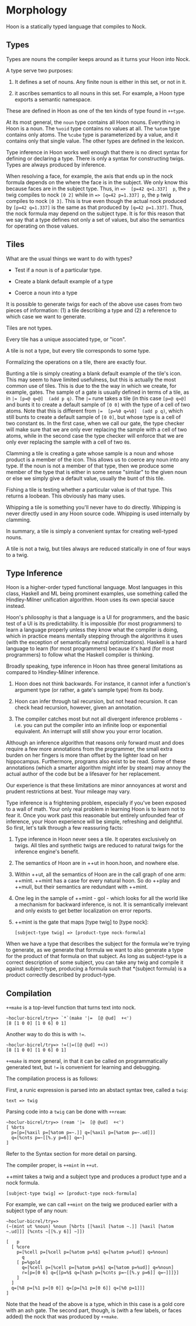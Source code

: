 Morphology
==========

Hoon is a statically typed language that compiles to Nock.

Types
-----

Types are nouns the compiler keeps around as it turns your Hoon into
Nock.

A type serve two purposes:

1.  It defines a set of nouns. Any finite noun is either in this set, or
    not in it.

2.  it ascribes semantics to all nouns in this set. For example, a Hoon
    type exports a semantic namespace.

These are defined in Hoon as one of the ten kinds of type found in
`++type`.

At its most general, the `noun` type contains all Hoon nouns. Everything
in Hoon is a noun. The `%void` type contains no values at all. The
`%atom` type contains only atoms. The `%cube` type is parameterized by a
value, and it contains only that single value. The other types are
defined in the lexicon.

Type inference in Hoon works well enough that there is no direct syntax
for defining or declaring a type. There is only a syntax for
constructing twigs. Types are always produced by inference.

When resolving a face, for example, the axis that ends up in the nock
formula depends on the where the face is in the subject. We only know
this because faces are in the subject type. Thus, in
`=>  [p=42 q=1.337]  p`, the `p` twig compiles to nock `[0 2]` while in
`=> [q=42 p=1.337] p`, the `p` twig compiles to nock `[0 3]`. This is
true even though the actual nock produced by `[p=42 q=1.337]` is the
same as that produced by `[q=42 p=1.337]`. Thus, the nock formula may
depend on the subject type. It is for this reason that we say that a
type defines not only a set of values, but also the semantics for
operating on those values.

Tiles
-----

What are the usual things we want to do with types?

-   Test if a noun is of a particular type.

-   Create a blank default example of a type

-   Coerce a noun into a type

It is possible to generate twigs for each of the above use cases from
two pieces of information: (1) a tile describing a type and (2) a
reference to which case we want to generate.

Tiles are not types.

Every tile has a unique associated type, or "icon".

A tile is not a type, but every tile corresponds to some type.

Formalizing the operations on a tile, there are exactly four.

Bunting a tile is simply creating a blank default example of the tile's
icon. This may seem to have limited usefulness, but this is actually the
most common use of tiles. This is due to the the way in which we create,
for example, gates. The sample of a gate is usually defined in terms of
a tile, as in `|= [p=@ q=@]  (add p q)`. The `|=` rune takes a tile (in
this case `[p=@ q=@]` and bunts it to create a default sample of `[0 0]`
with the type of a cell of two atoms. Note that this is different from
`|=  [p=%0 q=%0]  (add p q)`, which still bunts to create a default
sample of `[0 0]`, but whose type is a cell of two constant `0`s. In the
first case, when we call our gate, the type checker will make sure that
we are only ever replacing the sample with a cell of two atoms, while in
the second case the type checker will enforce that we are only ever
replacing the sample with a cell of two `0`s.

Clamming a tile is creating a gate whose sample is a noun and whose
product is a member of the icon. This allows us to coerce any noun into
any type. If the noun is not a member of that type, then we produce some
member of the type that is either in some sense "similar" to the given
noun or else we simply give a default value, usually the bunt of this
tile.

Fishing a tile is testing whether a particular value is of that type.
This returns a loobean. This obviously has many uses.

Whipping a tile is something you'll never have to do directly. Whipping
is never directly used in any Hoon source code. Whipping is used
internally by clamming.

In summary, a tile is simply a convenient syntax for creating well-typed
nouns.

A tile is not a twig, but tiles always are reduced statically in one of
four ways to a twig.

Type Inference
--------------

Hoon is a higher-order typed functional language. Most languages in this
class, Haskell and ML being prominent examples, use something called the
Hindley-Milner unification algorithm. Hoon uses its own special sauce
instead.

Hoon's philosophy is that a language is a UI for programmers, and the
basic test of a UI is its predictability. It is impossible (for most
programmers) to learn a language properly unless they know what the
compiler is doing, which in practice means mentally stepping through the
algorithms it uses (with the exception of semantically neutral
optimizations). Haskell is a hard language to learn (for most
programmers) because it's hard (for most programmers) to follow what the
Haskell compiler is thinking.

Broadly speaking, type inference in Hoon has three general limitations
as compared to Hindley-Milner inference.

1.  Hoon does not think backwards. For instance, it cannot infer a
    function's argument type (or rather, a gate's sample type) from its
    body.

2.  Hoon can infer through tail recursion, but not head recursion. It
    can check head recursion, however, given an annotation.

3.  The compiler catches most but not all divergent inference problems -
    i.e. you can put the compiler into an infinite loop or exponential
    equivalent. An interrupt will still show you your error location.

Although an inference algorithm that reasons only forward must and does
require a few more annotations from the programmer, the small extra
burden on her fingers is more than offset by the lighter load on her
hippocampus. Furthermore, programs also exist to be read. Some of these
annotations (which a smarter algorithm might infer by steam) may annoy
the actual author of the code but be a lifesaver for her replacement.

Our experience is that these limitations are minor annoyances at worst
and prudent restrictions at best. Your mileage may vary.

Type inference is a frightening problem, especially if you've been
exposed to a wall of math. Your only real problem in learning Hoon is to
learn not to fear it. Once you work past this reasonable but entirely
unfounded fear of inference, your Hoon experience will be simple,
refreshing and delightful. So first, let's talk through a few reassuring
facts:

1.  Type inference in Hoon never sees a tile. It operates exclusively on
    twigs. All tiles and synthetic twigs are reduced to natural twigs
    for the inference engine's benefit.

2.  The semantics of Hoon are in ++ut in hoon.hoon, and nowhere else.

3.  Within ++ut, all the semantics of Hoon are in the call graph of one
    arm: ++mint. ++mint has a case for every natural hoon. So do ++play
    and ++mull, but their semantics are redundant with ++mint.

4.  One leg in the sample of ++mint - gol - which looks for all the
    world like a mechanism for backward inference, is not. It is
    semantically irrelevant and only exists to get better localization
    on error reports.

5.  ++mint is the gate that maps [type twig] to [type nock]:

        [subject-type twig] => [product-type nock-formula]

When we have a type that describes the subject for the formula we're
trying to generate, as we generate that formula we want to also generate
a type for the product of that formula on that subject. As long as
subject-type is a correct description of some subject, you can take any
twig and compile it against subject-type, producing a formula such
that \*(subject formula) is a product correctly described by
product-type.

Compilation
-----------

`++make` is a top-level function that turns text into nock.

    ~hoclur-bicrel/try=> `*`(make '|=  [@ @ud]  +<')
    [8 [1 0 0] [1 0 6] 0 1]

Another way to do this is with `!=`.

    ~hoclur-bicrel/try=> !=(|=([@ @ud] +<))
    [8 [1 0 0] [1 0 6] 0 1]

`++make` is more general, in that it can be called on programmatically
generated text, but `!=` is convenient for learning and debugging.

The compilation process is as follows:

First, a runic expression is parsed into an abstact syntax tree, called
a `twig`:

    text => twig

Parsing code into a `twig` can be done with `++ream`:

    ~hoclur-bicrel/try=> (ream '|=  [@ @ud]  +<')
    [ %brts
      p=[p=[%axil p=[%atom p=~.]] q=[%axil p=[%atom p=~.ud]]]
      q=[%cnts p=~[[%.y p=6]] q=~]
    ]

Refer to the Syntax section for more detail on parsing.

The compiler proper, is `++mint` in `++ut`.

++mint takes a twig and a subject type and produces a product type and a
nock formula.

    [subject-type twig] => [product-type nock-formula]

For example, we can call `++mint` on the twig we produced earlier with a
subject type of any noun:

    ~hoclur-bicrel/try=> 
    (~(mint ut %noun) %noun [%brts [[%axil [%atom ~.]] [%axil [%atom ~.ud]]] [%cnts ~[[%.y 6]] ~]])

    [   p
      [ %core
        p=[%cell p=[%cell p=[%atom p=%$] q=[%atom p=%ud]] q=%noun]
          q
        [ p=%gold
          q=[%cell p=[%cell p=[%atom p=%$] q=[%atom p=%ud]] q=%noun]
          r=[p=[0 6] q={[p=%$ q=[%ash p=[%cnts p=~[[%.y p=6]] q=~]]]}]
        ]
      ]
      q=[%8 p=[%1 p=[0 0]] q=[p=[%1 p=[0 6]] q=[%0 p=1]]]
    ]

Note that the head of the above is a type, which in this case is a gold
core with an ash gate. The second part, though, is (with a few labels,
or faces added) the nock that was produced by `++make`.


